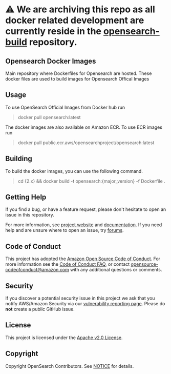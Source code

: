 # :warning: We are archiving this repo as all docker related development are currently reside in the [opensearch-build](https://github.com/opensearch-project/opensearch-build/tree/main/docker) repository.

## Opensearch Docker Images

Main repository where Dockerfiles for Opensearch are hosted. These docker files are used to build images for Opensearch Offical Images

## Usage

To use OpenSearch Official Images from Docker hub run

> docker pull opensearch:latest

The docker images are also available on Amazon ECR. To use ECR images run

> docker pull public.ecr.aws/opensearchproject/opensearch:latest

## Building

To build the docker images, you can use the following command.

> cd {2.x} && docker build -t opensearch:{major_version} -f Dockerfile .

## Getting Help

If you find a bug, or have a feature request, please don't hesitate to open an issue in this repository.

For more information, see [project website](https://opensearch.org/) and [documentation](https://docs-beta.opensearch.org/). If you need help and are unsure where to open an issue, try [forums](https://discuss.opendistrocommunity.dev/).

## Code of Conduct

This project has adopted the [Amazon Open Source Code of Conduct](CODE_OF_CONDUCT.md). For more information see the [Code of Conduct FAQ](https://aws.github.io/code-of-conduct-faq), or contact [opensource-codeofconduct@amazon.com](mailto:opensource-codeofconduct@amazon.com) with any additional questions or comments.

## Security

If you discover a potential security issue in this project we ask that you notify AWS/Amazon Security via our [vulnerability reporting page](http://aws.amazon.com/security/vulnerability-reporting/). Please do **not** create a public GitHub issue.

## License

This project is licensed under the [Apache v2.0 License](LICENSE.txt).

## Copyright

Copyright OpenSearch Contributors. See [NOTICE](NOTICE) for details.



